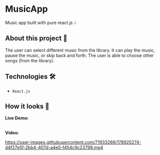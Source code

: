 # MusicApp
Music app built with pure react.js 🎶

## About this project 🚀
The user can select different music from the library. It can play the music, pause the music, or skip back and forth. The user is able to choose other songs (from the library).


## Technologies 🛠️
* `React.js`


## How it looks 👀

<strong>Live Demo: </strong>  <br> <br> 

<strong>Video:</strong>



https://user-images.githubusercontent.com/71933266/178925274-d4f27e5f-2bb4-407d-a4e0-f454c9c23798.mp4

